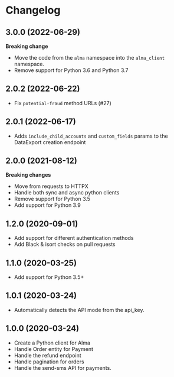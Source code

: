 # Changelog

3.0.0 (2022-06-29)
------------------

**Breaking change**

- Move the code from the `alma` namespace into the `alma_client` namespace.
- Remove support for Python 3.6 and Python 3.7


2.0.2 (2022-06-22)
------------------

- Fix `potential-fraud` method URLs (#27)


2.0.1 (2022-06-17)
------------------

- Adds `include_child_accounts` and `custom_fields` params to the DataExport creation endpoint


2.0.0 (2021-08-12)
------------------

**Breaking changes**

- Move from requests to HTTPX
- Handle both sync and async python clients
- Remove support for Python 3.5
- Add support for Python 3.9


1.2.0 (2020-09-01)
------------------

- Add support for different authentication methods
- Add Black & isort checks on pull requests


1.1.0 (2020-03-25)
------------------

- Add support for Python 3.5+


1.0.1 (2020-03-24)
------------------

- Automatically detects the API mode from the api_key.


1.0.0 (2020-03-24)
------------------

- Create a Python client for Alma
- Handle Order entity for Payment
- Handle the refund endpoint
- Handle pagination for orders
- Handle the send-sms API for payments.
